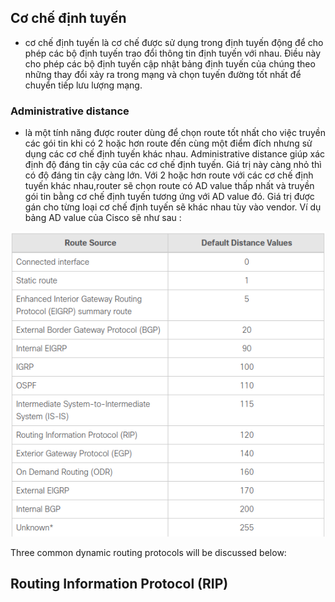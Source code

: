 ## Cơ chế định tuyến
- cơ chế định tuyến là cơ chế được sử dụng trong định tuyến động để cho phép các bộ định tuyến trao đổi thông tin định tuyến với nhau. Điều này cho phép các bộ định tuyến cập nhật bảng định tuyến của chúng theo những thay đổi xảy ra trong mạng và chọn tuyến đường tốt nhất để chuyển tiếp lưu lượng mạng.

### Administrative distance
 - là một tính năng được router dùng để chọn route tốt nhất cho việc truyền các gói tin khi có 2 hoặc hơn route đến cùng một điểm đích nhưng sử dụng các cơ chế định tuyến khác nhau. Administrative distance giúp xác định độ đáng tin cậy của các cơ chế định tuyến. Giá trị này càng nhỏ thì có độ đáng tin cậy càng lớn. Với 2 hoặc hơn route với các cơ chế định tuyến khác nhau,router sẽ chọn route có AD value thấp nhất và truyền gói tin bằng cơ chế định tuyến tương ứng với AD value đó.  Giá trị được gán cho từng loại cơ chế định tuyến sẽ khác nhau tùy vào vendor.
 Ví dụ bảng AD value của Cisco sẽ như sau :
 
 ![pic](images/cisco.png)
 
Three common dynamic routing protocols will be discussed below:

## Routing Information Protocol (RIP)



